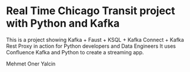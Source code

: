# Real Time Chicago Transit project with Python and Kafka 

This is a project showing Kafka + Faust + KSQL + Kafka Connect + Kafka Rest Proxy in action for Python developers and Data Engineers
It uses Confluence Kafka and Python to create a streaming app.  

Mehmet Oner Yalcin

